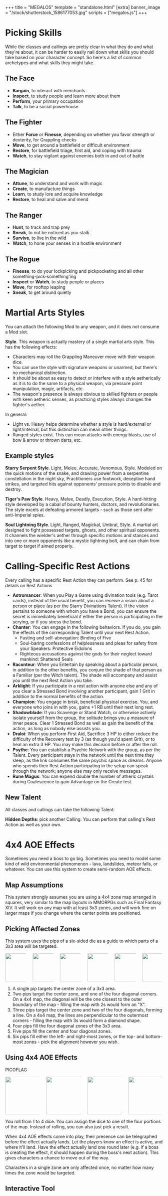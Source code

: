 +++
title = "MEGALOS"
template = "standalone.html"
[extra]
banner_image = "/stock/shutterstock_1586177053.jpg"
scripts = ["megalos.js"]
+++

# Picking Skills

While the classes and callings are pretty clear in what they do and what they're about,
it can be harder to easily nail down what skills you should take based on your character concept.
So here's a list of common archetypes and what skills they might take.

## The Face

- **Bargain**, to interact with merchants
- **Inspect**, to study people and learn more about them
- **Perform**, your primary occupation
- **Talk**, to be a social powerhouse

## The Fighter

- Either **Force** or **Finesse**, depending on whether you favor strength or dexterity, for Grappling checks
- **Move**, to get around a battlefield or difficult environment
- **Restore**, for battlefield triage, first aid, and coping with trauma
- **Watch**, to stay vigilant against enemies both in and out of battle

## The Magician

- **Attune**, to understand and work with magic
- **Create**, to manufacture things
- **Learn**, to study lore and acquire knowledge
- **Restore**, to heal and salve and mend

## The Ranger

- **Hunt**, to track and trap prey
- **Sneak**, to not be noticed as you stalk
- **Survive**, to live in the wild
- **Watch**, to hone your senses in a hostile environment

## The Rogue

- **Finesse**, to do your lockpicking and pickpocketing and all other something-pick-something'ing
- **Inspect** or **Watch**, to study people or places
- **Move**, for rooftop leaping
- **Sneak**, to get around quietly

# Martial Arts Styles

You can attach the following Mod to any weapon, and it does not consume a Mod slot.

**Style**. This weapon is actually mastery of a single martial arts style. This has the following effects:

- Characters may roll the Grappling Maneuver move with their weapon dice.
- You can use the style with signature weapons or unarmed, but there's no mechanical distinction.
- It should be about as easy to detect or interfere with a style aetherically as it is to do the same to a physical weapon, via pressure point manipulation, magic, artifacts, etc.
- The weapon's presence is always obvious to skilled fighters or people with keen aetheric senses, as practicing styles always changes the fighter's aether.

In general:

- Light vs. Heavy helps determine whether a style is hard/external or light/internal, but this distinction can mean other things.
- Ranged styles exist. This can mean attacks with energy blasts, use of bow & arrow or thrown darts, etc.

## Example styles

**Starry Serpent Style**. Light, Melee, Accurate, Venomous, Style. Modeled on the quick motions of the snake, and drawing power from a serpentine constellation in the night sky, Practitioners use footwork, deceptive hand strikes, and targeted hits against opponents' pressure points to disable and destroy.

**Tiger's Paw Style**. Heavy, Melee, Deadly, Execution, Style. A hard-hitting style developed by a cabal of bounty hunters, doctors, and revolutionaries. The style excels at defeating armored targets - such as those sent after anti-Imperial spies.

**Soul Lightning Style**. Light, Ranged, Magickal, Umbral, Style. A martial art designed to fight possessed targets, ghosts, and other spiritual opponents. It channels the wielder's aether through specific motions and stances and into one or more opponents like a mystic lightning bolt, and can chain from target to target if aimed properly.

# Calling-Specific Rest Actions

Every calling has a specific Rest Action they can perform. See p. 45 for details on Rest Actions

- **Astromancer**: When you Play a Game using divination tools (e.g. Tarot cards), instead of the usual benefit, you can receive a vision about a person or place (as per the Starry Divinations Talent). If the vision pertains to someone with whom you have a Bond, you can ensure the secret is immediately beneficial if either the person is participating in the scrying, or if you stress the bond.
- **Chanter**: You can engage in the following behaviors. If you do, you gain the effects of the corresponding Talent until your next Rest Action.
  - Fasting and self-abnegation: Binding of Five
  - Soul-baring confessions of helplessness and pleas for safety from your Speakers: Protective Eidolons
  - Righteous accusations against the gods for their neglect toward mankind: Shattered Seals
- **Raconteur**: When you Entertain by speaking about a particular person, in addition to the other benefits, you conjure the shade of that person as a Familiar (per the Witch talent). The shade will accompany and assist you until the next Rest Action you take.
- **Arklight**: If you participate in a rest action with anyone else and any of you clear a Stressed Bond involving another participant, gain 1 Grit in addition to the normal benefits of the action.
- **Champion**: You engage in brisk, beneficial physical exercise. You, and everyone who joins in with you, gains +1 RB until their next long rest.
- **Shadowblade**: If you Scavenge or Stand Watch, or otherwise actively isolate yourself from the group, the solitude brings you a measure of inner peace. Clear 1 Stressed Bond as well as gain the benefit of the action, as long as nobody else assists you.
- **Draloi**: When you perform First Aid, Sacrifice 3 HP to either reduce the difficulty of the Recovery test by 3 (as though you'd spent Grit), or to heal an extra 3 HP. You may make this decision before or after the roll.
- **Psythe**: You can establish a Psychic Network with the group, as per the Talent. Every participant stays in the network until the next time they sleep, as the link consumes the same psychic space as dreams. Anyone who spends their Rest Action participating in the setup can speak through the network; anyone else may only receive messages.
- **Rune Magus**: You can expend double the number of atheric crystals during Coalescence to gain Advantage on the Create test.

## New Talent

All classes and callings can take the following Talent:

**Hidden Depths**: pick another Calling. You can perform that calling's Rest Action as well as your own.

# 4x4 AOE Effects

Sometimes you need a boss to go big. Sometimes you need to model some kind of wild environmental phenomenon - lava, landslides, meteor falls, or whatever. You can use this system to create semi-random AOE effects.

## Map Assumptions

This system strongly assumes you are using a 4x4 zone map arranged in squares, very similar to the map layouts in MMORPGs such as Final Fantasy XIV. It will work on any map with at least 3x3 zones, and will work fine on larger maps if you change where the center points are positioned.

## Picking Affected Zones

This system uses the pips of a six-sided die as a guide to which parts of a 3x3 area will be targeted.

<div class="columns is-centered">
<div class="column">
<img src="/dice/3x3-1.svg" width="90" height="90">
</div>
<div class="column">
<img src="/dice/3x3-2.svg" width="90" height="90">
</div>
<div class="column">
<img src="/dice/3x3-3.svg" width="90" height="90">
</div>
<div class="column">
<img src="/dice/3x3-4.svg" width="90" height="90">
</div>
<div class="column">
<img src="/dice/3x3-5.svg" width="90" height="90">
</div>
<div class="column">
<img src="/dice/3x3-6.svg" width="90" height="90">
</div>
</div>

1. A single pip targets the center zone of a 3x3 area.
2. Two pips target the center zone, and one of the four diagonal corners. On a 4x4 map, the diagonal will be the one closest to the outer boundary of the map - filling the map with 2s would form an "X".
3. Three pips target the center zone and two of the four diagonals, forming a line. On a 4x4 map, the lines are perpendicular to the outermost corners - filling the map with 3s would form a diamond shape.
4. Four pips fill the four diagonal zones of the 3x3 area.
5. Five pips fill the center and four diagonal zones.
6. Six pips fill either the left- and right-most zones, or the top- and bottom-most zones - pick the alignment however you wish.

## Using 4x4 AOE Effects

PICOFLAG

<div class="columns is-centered">
<div class="column">
<img src="/dice/4x4-2.svg" width="120" height="120">
</div>
<div class="column">
<img src="/dice/4x4-3.svg" width="120" height="120">
</div>
<div class="column">
<img src="/dice/4x4-6-2.svg" width="120" height="120">
</div>
<div class="column">
<img src="/dice/4x4-3s.svg" width="120" height="120">
</div>
</div>

You roll from 1 to 4 dice. You can assign the dice to one of the four portions of the map. Instead of rolling, you can also just pick a result.

When 4x4 AOE effects come into play, their presence can be telegraphed before the effect actually lands. Let the players know an effect is active, and where it'll land. Have the effect actually land one round later (e.g. if a boss is creating the effect, it should happen during the boss's next action). This gives characters a chance to move out of the way.

Characters in a single zone are only affected once, no matter how many times the zone would be targeted.

## Interactive Tool

<div id="interactive-tool-root"></div>

